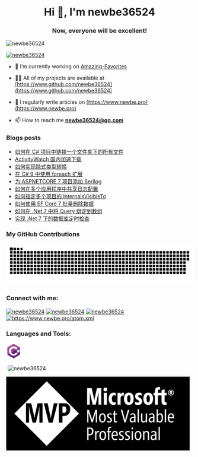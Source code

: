 <h1 align="center">Hi 👋, I'm newbe36524</h1>
<h3 align="center">Now, everyone will be excellent!</h3>

<p align="left"> <img src="https://komarev.com/ghpvc/?username=newbe36524&label=Profile%20views&color=0e75b6&style=flat" alt="newbe36524" /> </p>

<p align="left"> <a href="https://twitter.com/newbe36524" target="blank"><img src="https://img.shields.io/twitter/follow/newbe36524?logo=twitter&style=for-the-badge" alt="newbe36524" /></a> </p>

- 🔭 I’m currently working on [Amazing-Favorites](https://github.com/newbe36524/Amazing-Favorites)

- 👨‍💻 All of my projects are available at [https://www.github.com/newbe36524](https://www.github.com/newbe36524)

- 📝 I regularly write articles on [https://www.newbe.pro](https://www.newbe.pro)

- 📫 How to reach me **newbe36524@qq.com**

### Blogs posts
<!-- BLOG-POST-LIST:START -->
- [如何在 C# 项目中链接一个文件夹下的所有文件](https://www.newbe.pro/Others/0x017-csharp-how-to-link-all-the-files-in-a-given-folder/)
- [ActivityWatch 国内加速下载](https://www.newbe.pro/Mirrors/Mirrors-ActivityWatch/)
- [如何实现隐式类型转换](https://www.newbe.pro/ChatAI/0x012-How-to-implement-implicit-type-conversion/)
- [在 C# 9 中使用 foreach 扩展](https://www.newbe.pro/ChatAI/0x013-Extension-foreach-in-csharp-9/)
- [为 ASPNETCORE 7 项目添加 Serilog](https://www.newbe.pro/ChatAI/0x014-Intro-serilog-into-aspnet-core-7/)
- [如何在多个应用程序中共享日志配置](https://www.newbe.pro/ChatAI/0x015-How-to-share-logging-configuration-in-multiple-applications/)
- [如何指定多个项目的 InternalsVisibleTo](https://www.newbe.pro/ChatAI/0x016-How-to-InternalsVisibleTo-for-multiple-projects/)
- [如何使用 EF Core 7 批量删除数据](https://www.newbe.pro/ChatAI/How-to-batch-delete-data-by-efcore-7/)
- [如何在 .Net 7 中将 Query 绑定到数组](https://www.newbe.pro/ChatAI/How-to-binding-query-to-array-in-dotnet-7/)
- [实现 .Net 7 下的数据库定时检查](https://www.newbe.pro/ChatAI/How-to-create-a-timer-host-service/)
<!-- BLOG-POST-LIST:END -->

### My GitHub Contributions

![](https://raw.githubusercontent.com/newbe36524/newbe36524/main/assets/github-contribution-grid-snake.svg)

<h3 align="left">Connect with me:</h3>
<p align="left">
<a href="https://twitter.com/newbe36524" target="blank"><img align="center" src="https://raw.githubusercontent.com/rahuldkjain/github-profile-readme-generator/master/src/images/icons/Social/twitter.svg" alt="newbe36524" height="30" width="40" /></a>
<a href="https://linkedin.com/in/newbe36524" target="blank"><img align="center" src="https://raw.githubusercontent.com/rahuldkjain/github-profile-readme-generator/master/src/images/icons/Social/linked-in-alt.svg" alt="newbe36524" height="30" width="40" /></a>
<a href="https://www.youtube.com/channel/UC19WYXx_fEGnW7P7uC_JFAw" target="blank"><img align="center" src="https://raw.githubusercontent.com/rahuldkjain/github-profile-readme-generator/master/src/images/icons/Social/youtube.svg" alt="newbe36524" height="30" width="40" /></a>
<a href="https://www.newbe.pro/atom.xml" target="blank"><img align="center" src="https://raw.githubusercontent.com/rahuldkjain/github-profile-readme-generator/master/src/images/icons/Social/rss.svg" alt="https://www.newbe.pro/atom.xml" height="30" width="40" /></a>
  
</p>

<h3 align="left">Languages and Tools:</h3>
<p align="left"> <a href="https://www.w3schools.com/cs/" target="_blank"> <img src="https://raw.githubusercontent.com/devicons/devicon/master/icons/csharp/csharp-original.svg" alt="csharp" width="40" height="40"/> </a> </p>

<p>&nbsp;<img align="center" src="https://github-readme-stats.vercel.app/api?username=newbe36524&show_icons=true&locale=en" alt="newbe36524" /></p>

<p><img src="MVP_Logo_Horizontal_Secondary_Black_RGB_200ppi.png" alt="mvp" /></p>

